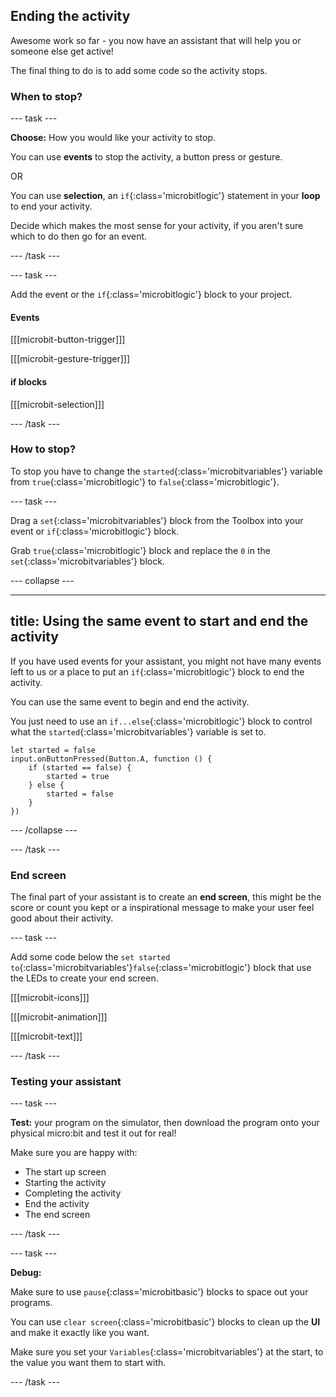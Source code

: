 ## Ending the activity

Awesome work so far - you now have an assistant that will help you or someone else get active!

The final thing to do is to add some code so the activity stops. 

### When to stop?

--- task ---

**Choose:** How you would like your activity to stop.

You can use **events** to stop the activity, a button press or gesture. 

OR

You can use **selection**, an `if`{:class='microbitlogic'} statement in your **loop** to end your activity. 

Decide which makes the most sense for your activity, if you aren't sure which to do then go for an event. 

--- /task ---

--- task ---

Add the event or the `if`{:class='microbitlogic'} block to your project. 

#### Events

[[[microbit-button-trigger]]]

[[[microbit-gesture-trigger]]]

#### if blocks

[[[microbit-selection]]]

--- /task ---

### How to stop?

To stop you have to change the `started`{:class='microbitvariables'} variable from `true`{:class='microbitlogic'} to `false`{:class='microbitlogic'}. 

--- task ---

Drag a `set`{:class='microbitvariables'} block from the Toolbox into your event or `if`{:class='microbitlogic'} block. 

Grab `true`{:class='microbitlogic'} block and replace the `0` in the `set`{:class='microbitvariables'} block.

--- collapse ---

---
title: Using the same event to start and end the activity
---

If you have used events for your assistant, you might not have many events left to us or a place to put an `if`{:class='microbitlogic'} block to end the activity.

You can use the same event to begin and end the activity. 

You just need to use an `if...else`{:class='microbitlogic'} block to control what the `started`{:class='microbitvariables'} variable is set to. 

```microbit
let started = false
input.onButtonPressed(Button.A, function () {
    if (started == false) {
        started = true
    } else {
        started = false
    }
})
```

--- /collapse ---

--- /task ---

### End screen

The final part of your assistant is to create an **end screen**, this might be the score or count you kept or a inspirational message to make your user feel good about their activity. 

--- task ---

Add some code below the `set started to`{:class='microbitvariables'}`false`{:class='microbitlogic'} block that use the LEDs to create your end screen. 

[[[microbit-icons]]]

[[[microbit-animation]]]

[[[microbit-text]]]

--- /task ---

### Testing your assistant

--- task ---

**Test:** your program on the simulator, then download the program onto your physical micro:bit and test it out for real!

Make sure you are happy with:
+ The start up screen
+ Starting the activity
+ Completing the activity
+ End the activity
+ The end screen

--- /task ---

--- task ---

**Debug:**

Make sure to use `pause`{:class='microbitbasic'} blocks to space out your programs. 

You can use `clear screen`{:class='microbitbasic'} blocks to clean up the **UI** and make it exactly like you want. 

Make sure you set your `Variables`{:class='microbitvariables'} at the start, to the value you want them to start with. 

--- /task ---